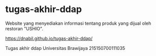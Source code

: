 # tugas-akhir-ddap
Website yang menyediakan informasi tentang produk yang dijual oleh restoran "USHIO".

https://dnabil.github.io/tugas-akhir-ddap/

Tugas akhir ddap
Universitas Brawijaya
215150700111035
